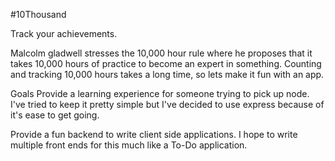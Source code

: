 #10Thousand

Track your achievements.

Malcolm gladwell stresses the 10,000 hour rule where he proposes that it takes 10,000 hours of practice to become an expert in something. Counting and tracking 10,000 hours takes a long time, so lets make it fun with an app.

Goals Provide a learning experience for someone trying to pick up node. I've tried to keep it pretty simple but I've decided to use express because of it's ease to get going.

Provide a fun backend to write client side applications. I hope to write multiple front ends for this much like a To-Do application.

